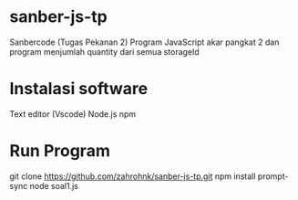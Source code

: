# sanber-js-tp
Sanbercode (Tugas Pekanan 2)
Program JavaScript akar pangkat 2 dan program menjumlah quantity dari semua storageId

# Instalasi software
Text editor (Vscode)
Node.js
npm

# Run Program
git clone https://github.com/zahrohnk/sanber-js-tp.git
npm install prompt-sync
node soal1.js